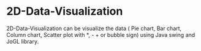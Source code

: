 # 2D-Data-Visualization

2D-Data-Visualization can be visualize the data ( Pie chart, Bar chart, Column chart, Scatter plot with *, - + or bubble sign) using Java swing and JoGL library.

